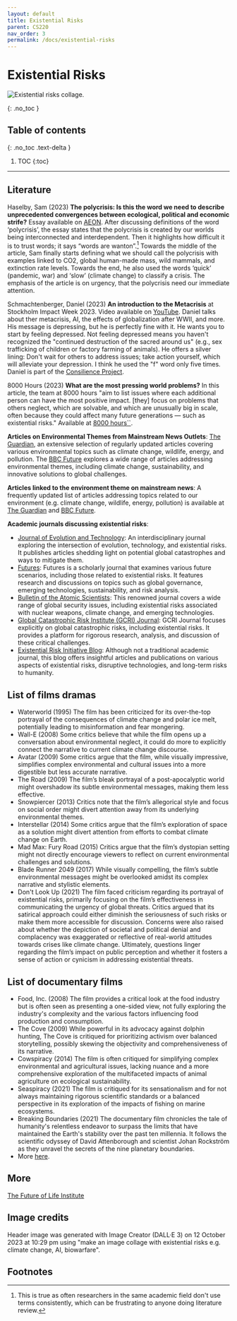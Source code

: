 ```yaml
---
layout: default
title: Existential Risks
parent: CS220
nav_order: 3
permalink: /docs/existential-risks
---
```


# Existential Risks

![Existential risks collage.](../assets/img/2023-10-12-existential-risks-bing-dalle.jpg)

{: .no_toc }

## Table of contents
{: .no_toc .text-delta }

1. TOC
{:toc}

---

## Literature
Haselby, Sam (2023) **The polycrisis: Is this the word we need to describe unprecedented convergences between ecological, political and economic strife?** Essay available on [AEON](https://aeon.co/essays/the-case-for-polycrisis-as-a-keyword-of-our-interconnected-times?utm_source=pocket-newtab-en-gb). After discussing definitions of the word ‘polycrisis’, the essay states that the polycrisis is created by our worlds being interconnected and interdependent. Then it highlights how difficult it is to trust words; it says “words are wanton”.[^inconsistent-terms]  Towards the middle of the article, Sam finally starts defining what we should call the polycrisis with examples linked to CO2, global human-made mass, wild mammals, and extinction rate levels. Towards the end, he also used the words ‘quick’ (pandemic, war) and ‘slow’ (climate change) to classify a crisis. The emphasis of the article is on urgency, that the polycrisis need our immediate attention.

Schmachtenberger, Daniel (2023) **An introduction to the Metacrisis** at Stockholm Impact Week 2023. Video available on [YouTube](https://youtu.be/4kBoLVvoqVY?feature=shared). Daniel talks about ther metacrisis, AI, the effects of globalization after WWII, and more. His message is depressing, but he is perfectly fine with it. He wants you to start by feeling depressed. Not feeling depressed means you haven't recognized the "continued destruction of the sacred around us" (e.g., sex trafficking of children or factory farming of animals). He offers a silver lining: Don't wait for others to address issues; take action yourself, which will alleviate your depression. I think he used the "f" word only five times. Daniel is part of the [Consilience Project](https://consilienceproject.org/).

8000 Hours (2023) **What are the most pressing world problems?** In this article, the team at 8000 hours "aim to list issues where each additional person can have the most positive impact. [they] focus on problems that others neglect, which are solvable, and which are unusually big in scale, often because they could affect many future generations — such as existential risks." Available at [8000 hours``](https://80000hours.org/problem-profiles/).

**Articles on Environmental Themes from Mainstream News Outlets**: [The Guardian](https://www.theguardian.com/uk/environment), an extensive selection of regularly updated articles covering various environmental topics such as climate change, wildlife, energy, and pollution. The [BBC Future](https://www.bbc.com/future) explores a wide range of articles addressing environmental themes, including climate change, sustainability, and innovative solutions to global challenges.

**Articles linked to the environment theme on mainstream news**: A frequently updated list of articles addressing topics related to our environment (e.g. climate change, wildlife, energy, pollution) is available at [The Guardian](https://www.theguardian.com/uk/environment) and [BBC Future](https://www.bbc.com/future).

**Academic journals discussing existential risks**:
- [Journal of Evolution and Technology](https://www.jetpress.org/): An interdisciplinary journal exploring the intersection of evolution, technology, and existential risks. It publishes articles shedding light on potential global catastrophes and ways to mitigate them.
- [Futures](https://www.sciencedirect.com/journal/futures): Futures is a scholarly journal that examines various future scenarios, including those related to existential risks. It features research and discussions on topics such as global governance, emerging technologies, sustainability, and risk analysis.
- [Bulletin of the Atomic Scientists](https://thebulletin.org/): This renowned journal covers a wide range of global security issues, including existential risks associated with nuclear weapons, climate change, and emerging technologies.
- [Global Catastrophic Risk Institute (GCRI) Journal](https://www.globalpolicyjournal.com/): GCRI Journal focuses explicitly on global catastrophic risks, including existential risks. It provides a platform for rigorous research, analysis, and discussion of these critical challenges.
- [Existential Risk Initiative Blog](https://existence.org/): Although not a traditional academic journal, this blog offers insightful articles and publications on various aspects of existential risks, disruptive technologies, and long-term risks to humanity.

## List of films dramas
- Waterworld (1995) The film has been criticized for its over-the-top portrayal of the consequences of climate change and polar ice melt, potentially leading to misinformation and fear mongering.
- Wall-E (2008) Some critics believe that while the film opens up a conversation about environmental neglect, it could do more to explicitly connect the narrative to current climate change discourse. 
- Avatar (2009) Some critics argue that the film, while visually impressive, simplifies complex environmental and cultural issues into a more digestible but less accurate narrative.
- The Road (2009) The film’s bleak portrayal of a post-apocalyptic world might overshadow its subtle environmental messages, making them less effective.
- Snowpiercer (2013) Critics note that the film’s allegorical style and focus on social order might divert attention away from its underlying environmental themes.
- Interstellar (2014) Some critics argue that the film’s exploration of space as a solution might divert attention from efforts to combat climate change on Earth.
- Mad Max: Fury Road (2015) Critics argue that the film’s dystopian setting might not directly encourage viewers to reflect on current environmental challenges and solutions.
- Blade Runner 2049 (2017) While visually compelling, the film’s subtle environmental messages might be overlooked amidst its complex narrative and stylistic elements.
- Don't Look Up (2021) The film faced criticism regarding its portrayal of existential risks, primarily focusing on the film’s effectiveness in communicating the urgency of global threats. Critics argued that its satirical approach could either diminish the seriousness of such risks or make them more accessible for discussion. Concerns were also raised about whether the depiction of societal and political denial and complacency was exaggerated or reflective of real-world attitudes towards crises like climate change. Ultimately, questions linger regarding the film’s impact on public perception and whether it fosters a sense of action or cynicism in addressing existential threats.

<!-- 
- Soylent Green (1973) Critics argue that while the film addresses overpopulation and pollution, it doesn’t delve deeply into the systemic changes needed to combat these issues. The movie also leans heavily on a dystopian narrative that might detract from a solution-oriented discourse.
- Silent Running (1972) The movie is sometimes critiqued for its sentimental portrayal of ecology and its simplistic take on corporations being purely destructive to the environment without offering nuanced solutions.
- Twister (1996) Some critics argue that the film focuses more on action and thrill, overshadowing any meaningful discussion on climate change or environmental conservation.
 - A.I. Artificial Intelligence (2001) The climate-related elements in the film are somewhat peripheral and not deeply explored, causing the environmental message to be somewhat diluted.
- The Day After Tomorrow (2004) The film is often criticized for its scientific inaccuracies and sensationalism, as it dramatizes climate change effects to create a disaster movie narrative.
- The Core (2003) Critics suggest that the film’s focus on an improbable geophysical disaster might divert attention from more immediate and realistic environmental concerns, like climate change.
- 2012 (2009) Critics often point out the film’s use of exaggerated disaster scenarios, which, while entertaining, might not contribute constructively to the climate change conversation.
- Pompeii (2014) Since the movie is historically focused, it might not directly contribute to modern discussions on climate change and environmental sustainability.
- Into the Storm (2014) Critics point out that the film, while showcasing natural disasters, lacks a direct engagement with climate change discussion, focusing more on spectacle.
- San Andreas (2015) The film is critiqued for focusing more on individual survival and action rather than engaging with broader environmental or climatic discussions.
- Geostorm (2017) The movie is criticized for its sensationalized portrayal of weather control technologies and climate change, which might lead to misconceptions.
- The Wandering Earth (2019) Critics argue that the film’s focus on a fantastical solution to Earth’s environmental problems might not encourage realistic discussions on climate change mitigation.
- Weathering with You (2019) Critics suggest that the film, while touching on climate themes, could delve deeper into the systemic and global aspects of -->

## List of documentary films
- Food, Inc. (2008) The film provides a critical look at the food industry but is often seen as presenting a one-sided view, not fully exploring the industry's complexity and the various factors influencing food production and consumption.
- The Cove (2009) While powerful in its advocacy against dolphin hunting, The Cove is critiqued for prioritizing activism over balanced storytelling, possibly skewing the objectivity and comprehensiveness of its narrative.
- Cowspiracy (2014) The film is often critiqued for simplifying complex environmental and agricultural issues, lacking nuance and a more comprehensive exploration of the multifaceted impacts of animal agriculture on ecological sustainability.
- Seaspiracy (2021) The film is critiqued for its sensationalism and for not always maintaining rigorous scientific standards or a balanced perspective in its exploration of the impacts of fishing on marine ecosystems.
- Breaking Boundaries (2021) The documentary film chronicles the tale of humanity's relentless endeavor to surpass the limits that have maintained the Earth's stability over the past ten millennia. It follows the scientific odyssey of David Attenborough and scientist Johan Rockström as they unravel the secrets of the nine planetary boundaries.
- More [here](https://mashable.com/article/best-climate-change-documentaries).

## More
[The Future of Life Institute](https://futureoflife.org/about-us/)

## Image credits
Header image was generated with Image Creator (DALL·E 3) on 12 October 2023 at 10:29 pm using "make an image collage with existential risks e.g. climate change, AI, biowarfare".

## Footnotes
[^inconsistent-terms]: This is true as often researchers in the same academic field don't use terms consistently, which can be frustrating to anyone doing literature review.